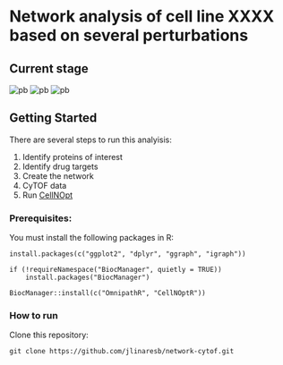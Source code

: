 # Network analysis of cell line XXXX based on several perturbations

## Current stage

![pb](https://progress-bar.dev/50/?title=Network)
![pb](https://progress-bar.dev/0/?title=CyTOF)
![pb](https://progress-bar.dev/0/?title=Training)


## Getting Started

There are several steps to run this analyisis:

1. Identify proteins of interest
2. Identify drug targets
3. Create the network
4. CyTOF data
5. Run [CellNOpt](https://saezlab.github.io/CellNOptR/)


### Prerequisites:

You must install the following packages in R:


```{r}
install.packages(c("ggplot2", "dplyr", "ggraph", "igraph"))

if (!requireNamespace("BiocManager", quietly = TRUE))
    install.packages("BiocManager")

BiocManager::install(c("OmnipathR", "CellNOptR"))
```

### How to run

Clone this repository:

```{bash}
git clone https://github.com/jlinaresb/network-cytof.git
```

